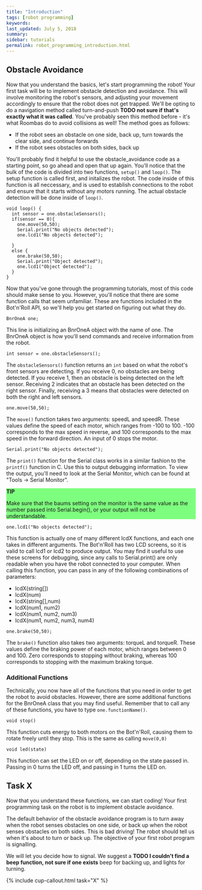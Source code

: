 ```yaml
---
title: "Introduction"
tags: [robot programming]
keywords:
last_updated: July 5, 2018
summary:
sidebar: tutorials
permalink: robot_programming_introduction.html
---
```


## Obstacle Avoidance
Now that you understand the basics, let's start programming the robot! Your first task will be to implement obstacle detection and avoidance. This will involve monitoring the robot's sensors, and adjusting your movement accordingly to ensure that the robot does not get trapped. We'll be opting to do a navigation method called turn-and-push **TODO not sure if that's exactly what it was called**. You've probably seen this method before - it's what Roombas do to avoid collisions as well! The method goes as follows:

- If the robot sees an obstacle on one side, back up, turn towards the clear side, and continue forwards
- If the robot sees obstacles on both sides, back up

You'll probably find it helpful to use the obstacle_avoidance code as a starting point, so go ahead and open that up again. You'll notice that the bulk of the code is divided into two functions, `setup()` and `loop()`. The setup function is called first, and initalizes the robot. The code inside of this function is all neccessary, and is used to establish connections to the robot and ensure that it starts without any motors running. The actual obstacle detection will be done inside of `loop()`.

```
void loop() {
  int sensor = one.obstacleSensors();
  if(sensor == 0){
    one.move(50,50);
    Serial.print("No objects detected");
    one.lcd1("No objects detected");

  }
  else {
    one.brake(50,50);
    Serial.print("Object detected");
    one.lcd1("Object detected");
  }
}
```

Now that you've gone through the programming tutorials, most of this code should make sense to you. However, you'll notice that there are some function calls that seem unfamiliar. These are functions included in the Bot'n'Roll API, so we'll help you get started on figuring out what they do.

```
BnrOneA one;
```

This line is initializing an BnrOneA object with the name of one. The BnrOneA object is how you'll send commands and receive information from the robot.

```
int sensor = one.obstacleSensors();
```

The `obstacleSensors()` function returns an `int` based on what the robot's front sensors are detecting. If you receive 0, no obstacles are being detected. If you receive 1, then an obstacle is being detected on the left sensor. Receiving 2 indicates that an obstacle has been detected on the right sensor. Finally, receiving a 3 means that obstacles were detected on both the right and left sensors.

```
one.move(50,50);
```

The `move()` function takes two arguments: speedL and speedR. These values define the speed of each motor, which ranges from -100 to 100. -100 corresponds to the max speed in reverse, and 100 corresponds to the max speed in the forward direction. An input of 0 stops the motor.


```
Serial.print("No objects detected");
```

The `print()` function for the Serial class works in a similar fashion to the `printf()` function in C. Use this to output debugging information. To view the output, you'll need to look at the Serial Monitor, which can be found at "Tools -> Serial Monitor". 

<div style="background-color:rgba(0,255,0,0.5)">
<b>TIP</b>
<p></p>
<p>Make sure that the baums setting on the monitor is the same value as the number passed into Serial.begin(), or your output will not be understandable.</p>
</div>


```
one.lcd1("No objects detected");
```

This function is actually one of many different lcdX functions, and each one takes in different arguments. The Bot'n'Roll has two LCD screens, so it is valid to call lcd1 or lcd2 to produce output. You may find it useful to use these screens for debugging, since any calls to Serial.print() are only readable when you have the robot connected to your computer. When calling this function, you can pass in any of the following combinations of parameters:

- lcdX(string[])
- lcdX(num)
- lcdX(string[],num)
- lcdX(num1, num2)
- lcdX(num1, num2, num3)
- lcdX(num1, num2, num3, num4)

```
one.brake(50,50);
```

The `brake()` function also takes two arguments: torqueL and torqueR. These values define the braking power of each motor, which ranges between 0 and 100. Zero corresponds to stopping without braking, whereas 100 corresponds to stopping with the maximum braking torque.

### Additional Functions

Technically, you now have all of the functions that you need in order to get the robot to avoid obstacles. However, there are some additional functions for the BnrOneA class that you may find useful. Remember that to call any of these functions, you have to type `one.functionName()`. 

```
void stop()
```

This function cuts energy to both motors on the Bot'n'Roll, causing them to rotate freely until they stop. This is the same as calling `move(0,0)` 

```
void led(state)
```

This function can set the LED on or off, depending on the state passed in. Passing in 0 turns the LED off, and passing in 1 turns the LED on.



## Task X

Now that you understand these functions, we can start coding! Your first programming task on the robot is to implement obstacle avoidance. 

The default behavior of the obstacle avoidance program is to turn away when the robot senses obstacles on one side, or back up when the robot senses obstacles on both sides. This is bad driving! The robot should tell us when it's about to turn or back up. The objective of your first robot program is signalling.

We will let you decide how to signal. We suggest a **TODO I couldn't find a beep function, not sure if one exists** beep for backing up, and lights for turning.

{% include cup-callout.html task="X" %}

